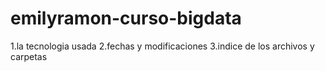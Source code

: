 # emilyramon-curso-bigdata
1.la tecnologia usada 
2.fechas y modificaciones 
3.indice de los archivos y carpetas 
